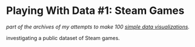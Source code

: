 # Playing With Data #1: Steam Games

*part of the archives of my attempts to make 100 [simple data visualizations](https://unoptimal.com/data).*

investigating a public dataset of Steam games.

